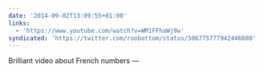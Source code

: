 ```yaml
---
date: '2014-09-02T13:09:55+01:00'
links:
  - 'https://www.youtube.com/watch?v=WM1FFhaWj9w'
syndicated: 'https://twitter.com/roobottom/status/506775777942446080'
---
```

Brilliant video about French numbers — 
